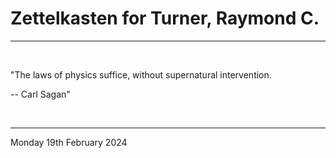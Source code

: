 # Zettelkasten for Turner, Raymond C.

---

<br>


"The laws of physics suffice, without supernatural intervention.

-- Carl Sagan"
 

</br>

---
Monday 19th February 2024

